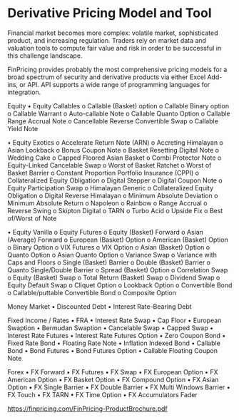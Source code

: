 # Derivative Pricing Model and Tool

Financial market becomes more complex: volatile market, sophisticated product, and increasing regulation. Traders rely on market data and valuation tools to compute fair value and risk in order to be successful in this challenge landscape.

FinPricing provides probably the most comprehensive pricing models for a broad spectrum of security and derivative products via either Excel Add-ins, or API. API supports a wide range of programming languages for integration.

Equity
•	Equity Callables
o	Callable (Basket) option
o	Callable Binary option
o	Callable Warrant
o	Auto-callable Note
o	Callable Quanto Option
o	Callable Range Accrual Note
o	Cancellable Reverse Convertible Swap
o	Callable Yield Note

•	Equity Exotics
o	Accelerate Return Note (ARN)
o	Accreting Himalayan
o	Asian Lookback
o	Bonus Coupon Note
o	Basket Resetting Digital Note
o	Wedding Cake
o	Capped Floored Asian Basket
o	Combi Protector Note
o	Equity-Linked Cancelable Swap
o	Worst of Basket Ratchet
o	Worst of Basket Barrier
o	Constant Proportion Portfolio Insurance (CPPI)
o	Collateralized Equity Obligation
o	Digital Stepper
o	Digital Coupon Note
o	Equity Participation Swap
o	Himalayan Generic
o	Collateralized Equity Obligation
o	Digital Reverse Himalayan
o	Minimum Absolute Deviation
o	Minimum Absolute Return
o	Napoleon
o	Rainbow
o	Range Accrual
o	Reverse Swing
o	Skipton Digital
o	TARN
o	Turbo Acid
o	Upside Fix
o	Best of/Worst of Note

•	Equity Vanilla
o	Equity Futures
o	Equity (Basket) Forward
o	Asian (Average) Forward
o	European (Basket) Option
o	American (Basket) Option
o	Binary Option
o	VIX Futures
o	VIX Option
o	Asian (Basket) Option
o	Quanto Option
o	Asian Quanto Option
o	Variance Swap
o	Variance with Caps and Floors
o	Single (Basket) Barrier
o	Double (Basket) Barrier
o	Quanto Single/Double Barrier
o	Spread (Basket) Option
o	Correlation Swap
o	Equity (Basket) Swap
o	Total Return (Basket) Swap
o	Dividend Swap
o	Equity Default Swap
o	Cliquet Option
o	Lookback Option
o	Convertible Bond
o	Callable/puttable Convertible Bond 
o	Composite Option


Money Market
•	Discounted Debt
•	Interest Rate-Bearing Debt

Fixed Income / Rates
•	FRA
•	Interest Rate Swap
•	Cap Floor
•	European Swaption
•	Bermudan Swaption
•	Cancelable Swap
•	Capped Swap
•	Interest Rate Futures
•	Interest Rate Futures Option
•	Zero Coupon Bond
•	Fixed Rate Bond
•	Floating Rate Note
•	Inflation Indexed Bond
•	Callable Bond
•	Bond Futures
•	Bond Futures Option
•	Callable Floating Coupon Note


Forex
•	FX Forward
•	FX Futures
•	FX Swap
•	FX European Option
•	FX American Option
•	FX Basket Option
•	FX Compound Option
•	FX Asian Option
•	FX Single Barrier
•	FX Double Barrier
•	FX Multi Windows Barrier
•	FX Touch
•	FX TARN
•	FX Time Option
•	FX Accumulators Fader

https://finpricing.com/FinPricing-ProductBrochure.pdf


	 

